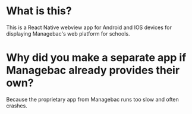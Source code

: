 # What is this?
This is a React Native webview app for Android and IOS devices for displaying Managebac's web platform for schools.

# Why did you make a separate app if Managebac already provides their own?
Because the proprietary app from Managebac runs too slow and often crashes.
